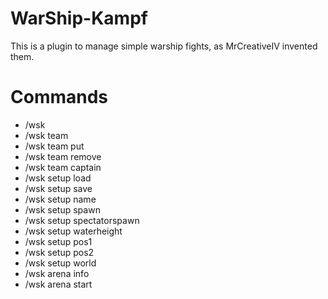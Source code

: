# WarShip-Kampf
This is a plugin to manage simple warship fights, as MrCreativeIV invented them. 

# Commands
- /wsk
- /wsk team
- /wsk team put
- /wsk team remove
- /wsk team captain
- /wsk setup load
- /wsk setup save
- /wsk setup name
- /wsk setup spawn
- /wsk setup spectatorspawn
- /wsk setup waterheight
- /wsk setup pos1
- /wsk setup pos2
- /wsk setup world
- /wsk arena info
- /wsk arena start